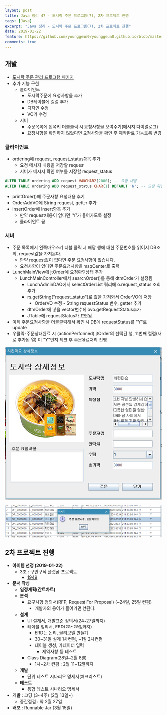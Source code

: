 ```yaml
---
layout: post
title: Java 정리 47 - 도시락 주문 프로그램(7), 2차 프로젝트 진행
tags: [Java]
excerpt: "Java 정리 - 도시락 주문 프로그램(7), 2차 프로젝트 진행"
date: 2019-01-22
feature: https://github.com/younggeun0/younggeun0.github.io/blob/master/_posts/img/java/JavaImageFeature.png?raw=true
comments: true
---
```



## 개발

* [도시락 주문 관리 프로그램 패키지](https://github.com/younggeun0/SSangYoung/tree/master/dev/workspace/lunch_prj/src/kr/co/sist/lunch)
* 추가 기능 구현
  * 클라이언트
  	* 도시락주문에 요청사항을 추가
  	* DB테이블에 컬럼 추가
  	* 디자인 수정
  	* VO가 수정
  * 서버
  	* 주문목록에 왼쪽키 더블클릭 시 요청사항을 보여주기(메시지 다이얼로그)
  	* 요청사항을 확인하지 않았다면 요청사항을 확인 후 제작완료 가능토록 변경


### 클라이언트

* ordering에 request, request_status항목 추가
     * 요청 메시지 내용을 저장할 request
     * 서버가 메시지 확인 여부를 저장할 request_status

```sql
ALTER TABLE ordering ADD request VARCHAR2(2000); -- 요청 내용
ALTER TABLE ordering ADD request_status CHAR(1) DEFAULT 'N'; -- 요청 확인여부
```
* printOrder()에 주문사항 요청내용 추가
* OrderAddVO에 String request, getter 추가
* insertOrder에 Insert항목 추가
     * 만약 request내용이 없다면 'Y'가 들어가도록 설정
     * 클라이언트 끝

### 서버

* 주문 목록에서 왼쪽마우스키 더블 클릭 시 해당 행에 대한 주문번호를 읽어서 DB조회, request값을 가져온다.
     * 만약 request값이 없다면 주문 요청사항이 없습니다.
     * 요청사항이 있다면 주문요청사항을 msgCenter로 출력
* LunchMainView에 jtOrder에 요청확인상태 추가
     * LunchMainController에서 searchOrder()를 통해 dtmOrder가 설정됨
          * LunchAdminDAO에서 selectOrderList 쿼리에 o.request_status 조회 추가
          * rs.getString("request_status")로 값을 가져와서 OrderVO에 저장
               * OrderVO 수정 - String requestStatus 변수, getter 추가
          * dtmOrder에 넣을 vector변수에 ovo.getRequestStatus추가
          * JTable에 requestStatus가 표현됨
* 이제 주문요청사항을 더블클릭해서 확인 시 DB에 requestStatus를 "Y"로 update
* 우클릭-주문상태완료 시 (actionPerformed) jtOrder의 선택된 행, 11번째 컬럼(새로 추가된 열) 이 "Y"인지 체크 후 주문완료처리 진행


![01](https://github.com/younggeun0/younggeun0.github.io/blob/master/_posts/img/java/47/01.png?raw=true)

![02](https://github.com/younggeun0/younggeun0.github.io/blob/master/_posts/img/java/47/02.png?raw=true)



## 2차 프로젝트 진행

* **아이템 선정 (2019-01-22)** 
     * 3조 : 구인구직 플랫폼 프로젝트
       * [1949](https://github.com/younggeun0/1949)
* **문서 작성**
     * **일정계획(간트차트)**
     * **분석**
          * 요구사항 정의서(RFP, Request For Proposal) (~24일, 25일 컨펌)
               * 개발자의 용어가 들어가면 안된다.
     * **설계**
          * UI 설계서, 개발표준 정의서(24~27일까지)
          * 테이블 정의서, ERD(25~29일까지)
               * ERD는 논리, 물리모델 만들기
               * 30~31일 설계 1차컨펌, ~1일 2차컨펌 
               * 테이블 생성, 가데이터 입력
                    * 제약사항 등 테스트
          * Class Diagram(28일~2월 8일)
               * 1차~2차 컨펌 : 2월 11~12일까지
     * **개발**
          * 단위 테스트 시나리오 명세서(체크리스트)
     * **테스트**
          * 통합 테스트 시나리오 명세서
* **개발** : 코딩 (3~4주) (2월 13일~)
     * 중간점검 : 약 2월 27일
* **배포** : Runnable Jar (3월 15일)

